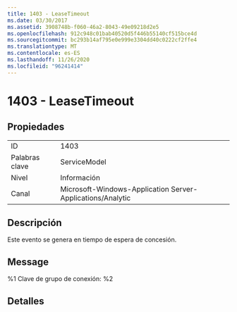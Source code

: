 ```yaml
---
title: 1403 - LeaseTimeout
ms.date: 03/30/2017
ms.assetid: 3908748b-f060-46a2-8043-49e09218d2e5
ms.openlocfilehash: 912c948c01bab40520d5f446b55140cf515bce4d
ms.sourcegitcommit: bc293b14af795e0e999e3304dd40c0222cf2ffe4
ms.translationtype: MT
ms.contentlocale: es-ES
ms.lasthandoff: 11/26/2020
ms.locfileid: "96241414"
---
```

# <a name="1403---leasetimeout"></a>1403 - LeaseTimeout

## <a name="properties"></a>Propiedades  
  
|||  
|-|-|  
|ID|1403|  
|Palabras clave|ServiceModel|  
|Nivel|Información|  
|Canal|Microsoft-Windows-Application Server-Applications/Analytic|  
  
## <a name="description"></a>Descripción  

 Este evento se genera en tiempo de espera de concesión.  
  
## <a name="message"></a>Message  

 %1 Clave de grupo de conexión: %2  
  
## <a name="details"></a>Detalles
